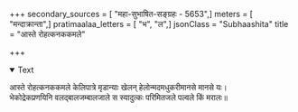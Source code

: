 +++
secondary_sources = [ "महा-सुभाषित-सङ्ग्रहः - 5653",]
meters = [ "मन्दाक्रान्ता",]
pratimaalaa_letters = [ "भ", "ल",]
jsonClass = "Subhaashita"
title = "आस्ते रोहत्कनककमले"

+++

<details open><summary>Text</summary>

आस्ते रोहत्कनककमले केलिपात्रे मृडान्याः खेलन् हेलोन्मदमधुकरीमानसे मानसे यः।  
भेकोद्रेकप्रणयिनि वलद्बालजम्बालजाले स स्यादुत्कः परिमितजले पल्वले किं मरालः॥
</details>

